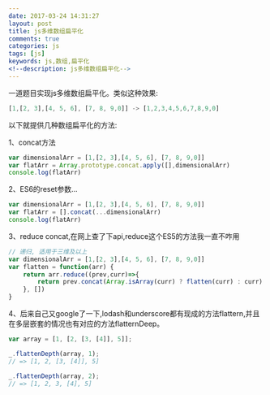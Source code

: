 ```yaml
---
date: 2017-03-24 14:31:27
layout: post
title: js多维数组扁平化
comments: true
categories: js
tags: [js]
keywords: js,数组,扁平化
<!--description: js多维数组扁平化-->
---
```

一道题目实现js多维数组扁平化。类似这种效果:

```javascript
[1,[2, 3],[4, 5, 6], [7, 8, 9,0]] -> [1,2,3,4,5,6,7,8,9,0]
```
<!-- more -->
以下就提供几种数组扁平化的方法:

1、concat方法

```javascript
var dimensionalArr = [1,[2, 3],[4, 5, 6], [7, 8, 9,0]]
var flatArr = Array.prototype.concat.apply([],dimensionalArr)
console.log(flatArr)
```

2、ES6的reset参数...

```javascript
var dimensionalArr = [1,[2, 3],[4, 5, 6], [7, 8, 9,0]]
var flatArr = [].concat(...dimensionalArr)
console.log(flatArr)
```
3、reduce concat,在网上查了下api,reduce这个ES5的方法我一直不咋用

```javascript
// 递归, 适用于三维及以上
var dimensionalArr = [1,[2, 3],[4, 5, 6], [7, 8, 9,0]]
var flatten = function(arr) {
	return arr.reduce((prev,curr)=>{
	    return prev.concat(Array.isArray(curr) ? flatten(curr) : curr)
	}, [])
}
```

4、后来自己又google了一下,lodash和underscore都有现成的方法flattern,并且在多层嵌套的情况也有对应的方法flatternDeep。
```javascript
var array = [1, [2, [3, [4]], 5]];

_.flattenDepth(array, 1);
// => [1, 2, [3, [4]], 5]

_.flattenDepth(array, 2);
// => [1, 2, 3, [4], 5]
```
